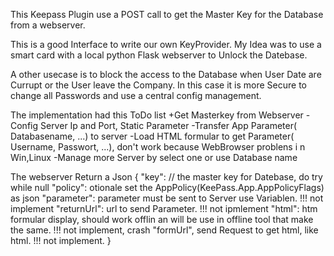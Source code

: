 This Keepass Plugin use a POST call to get the Master Key for the Database from a webserver.

This is a good Interface to write our own KeyProvider. My Idea was to use a smart card with a local python Flask webserver to Unlock the Datebase.

A other usecase is to block the access to the Database when User Date are Currupt or the User leave the Company. In this case it is more Secure to change all Passwords and use a central config management.

The implementation had this ToDo list
+Get Masterkey from Webserver
-Config Server Ip and Port, Static Parameter
-Transfer App Parameter( Databasename, ...) to server
-Load HTML formular to get Parameter( Username, Passwort, ...), don't work because WebBrowser problens i
n Win,Linux
-Manage more Server by select one or use Database name

The webserver Return a Json
{
"key": // the master key for Datebase, do try while null
"policy": otionale set the AppPolicy(KeePass.App.AppPolicyFlags) as json
"parameter": parameter must be sent to Server use Variablen. !!! not implement
"returnUrl": url to send Parameter. !!! not ipmlement
"html": htm formular display, should work offlin an will be use in offline tool that make the same. !!! not implement, crash
"formUrl", send Request to get html, like html. !!! not implement.
}

